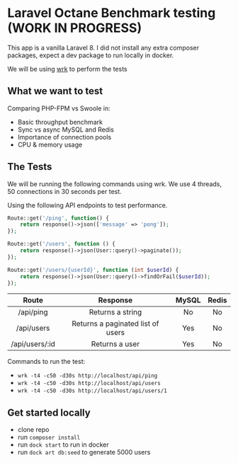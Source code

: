 # Laravel Octane Benchmark testing (WORK IN PROGRESS)

This app is a vanilla Laravel 8. I did not install any extra composer packages, expect a dev package to run locally in docker.

We will be using [wrk](https://github.com/wg/wrk) to perform the tests


## What we want to test 

Comparing PHP-FPM vs Swoole in: 

- Basic throughput benchmark 
- Sync vs async MySQL and Redis 
- Importance of connection pools
- CPU & memory usage


## The Tests

We will be running the following commands using wrk. We use 4 threads, 50 connections in 30 seconds per test.

Using the following API endpoints to test performance. 

```php
Route::get('/ping', function() {
    return response()->json(['message' => 'pong']);
});

Route::get('/users', function () {
    return response()->json(User::query()->paginate());
});

Route::get('/users/{userId}', function (int $userId) {
    return response()->json(User::query()->findOrFail($userId));
});
```

| Route | Response | MySQL | Redis  |
|:-----:|:--------:|:-----:|:------:|
| /api/ping | Returns a string | No | No |
| /api/users | Returns a paginated list of users | Yes | No |
| /api/users/:id | Returns a user | Yes | No |

Commands to run the test:

- `wrk -t4 -c50 -d30s http://localhost/api/ping` 
- `wrk -t4 -c50 -d30s http://localhost/api/users` 
- `wrk -t4 -c50 -d30s http://localhost/api/users/1` 


## Get started locally

- clone repo
- run `composer install`
- run `dock start` to run in docker
- run `dock art db:seed` to generate 5000 users

